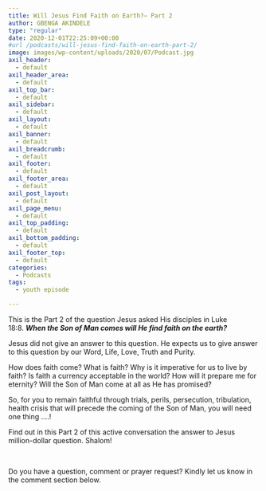 ```yaml
---
title: Will Jesus Find Faith on Earth?– Part 2
author: GBENGA AKINDELE
type: "regular"
date: 2020-12-01T22:25:09+00:00
#url /podcasts/will-jesus-find-faith-on-earth-part-2/
image: images/wp-content/uploads/2020/07/Podcast.jpg
axil_header:
  - default
axil_header_area:
  - default
axil_top_bar:
  - default
axil_sidebar:
  - default
axil_layout:
  - default
axil_banner:
  - default
axil_breadcrumb:
  - default
axil_footer:
  - default
axil_footer_area:
  - default
axil_post_layout:
  - default
axil_page_menu:
  - default
axil_top_padding:
  - default
axil_bottom_padding:
  - default
axil_footer_top:
  - default
categories:
  - Podcasts
tags:
  - youth episode

---
```

This is the Part 2 of the question Jesus asked His disciples in Luke 18:8. **_When the Son of Man comes will He find faith on the earth?_**

Jesus did not give an answer to this question. He expects us to give answer to this question by our Word, Life, Love, Truth and Purity.

How does faith come? What is faith? Why is it imperative for us to live by faith? Is faith a currency acceptable in the world? How will it prepare me for eternity? Will the Son of Man come at all as He has promised?

So, for you to remain faithful through trials, perils, persecution, tribulation, health crisis that will precede the coming of the Son of Man, you will need one thing ….!

Find out in this Part 2 of this active conversation the answer to Jesus million-dollar question. Shalom!



&nbsp;

Do you have a question, comment or prayer request? Kindly let us know in the comment section below.